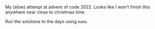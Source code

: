 My (slow) attempt at advent of code 2022. Looks like I won't finish this
anywhere near close to christmas time.

Run the solutions to the days using `make`.
